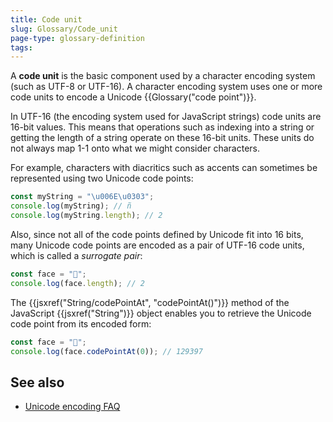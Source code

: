 ```yaml
---
title: Code unit
slug: Glossary/Code_unit
page-type: glossary-definition
tags:
---
```


A **code unit** is the basic component used by a character encoding system (such as UTF-8 or UTF-16). A character encoding system uses one or more code units to encode a Unicode {{Glossary("code point")}}.

In UTF-16 (the encoding system used for JavaScript strings) code units are 16-bit values. This means that operations such as indexing into a string or getting the length of a string operate on these 16-bit units. These units do not always map 1-1 onto what we might consider characters.

For example, characters with diacritics such as accents can sometimes be represented using two Unicode code points:

```js
const myString = "\u006E\u0303";
console.log(myString); // ñ
console.log(myString.length); // 2
```

Also, since not all of the code points defined by Unicode fit into 16 bits, many Unicode code points are encoded as a pair of UTF-16 code units, which is called a _surrogate pair_:

```js
const face = "🥵";
console.log(face.length); // 2
```

The {{jsxref("String/codePointAt", "codePointAt()")}} method of the JavaScript {{jsxref("String")}} object enables you to retrieve the Unicode code point from its encoded form:

```js
const face = "🥵";
console.log(face.codePointAt(0)); // 129397
```

## See also

- [Unicode encoding FAQ](https://www.unicode.org/faq/utf_bom.html)
